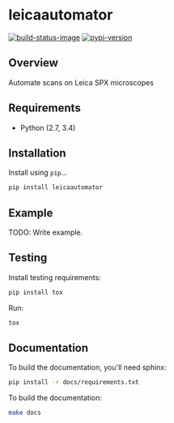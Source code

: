 # leicaautomator

[![build-status-image]][travis]
[![pypi-version]][pypi]

## Overview

Automate scans on Leica SPX microscopes

## Requirements

* Python (2.7, 3.4)

## Installation

Install using `pip`...

```bash
pip install leicaautomator
```

## Example

TODO: Write example.

## Testing

Install testing requirements:

```bash
pip install tox
```

Run:

```bash
tox
```

## Documentation

To build the documentation, you'll need sphinx:

```bash
pip install -r docs/requirements.txt
```

To build the documentation:

```bash
make docs
```


[build-status-image]: https://secure.travis-ci.org/arve0/leicaautomator.png?branch=master
[travis]: http://travis-ci.org/arve0/leicaautomator?branch=master
[pypi-version]: https://pypip.in/version/leicaautomator/badge.svg
[pypi]: https://pypi.python.org/pypi/leicaautomator
